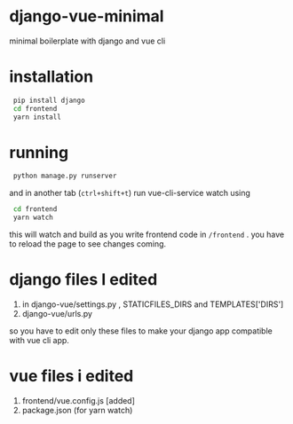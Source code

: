 # django-vue-minimal
minimal boilerplate with django and vue cli

# installation
```bash
 pip install django
 cd frontend
 yarn install
```

# running

```sh
 python manage.py runserver
```
and in another tab (`ctrl+shift+t`) run vue-cli-service watch using
  
```sh
 cd frontend
 yarn watch
```

this will watch and build as you write frontend code in `/frontend` . you have to reload the page to see changes coming.

# django files I edited
1. in django-vue/settings.py , STATICFILES_DIRS and TEMPLATES['DIRS']
2. django-vue/urls.py

so you have to edit only these files to make your django app compatible with vue cli app.

# vue files i edited

1. frontend/vue.config.js [added]
2. package.json (for yarn watch)
